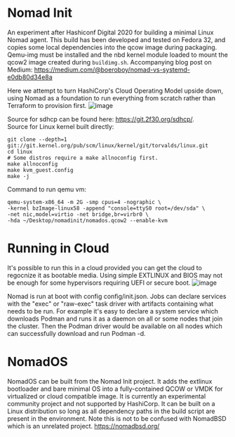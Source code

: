 # Nomad Init
An experiment after Hashiconf Digital 2020 for building a minimal Linux Nomad agent. This build has been developed and tested on Fedora 32, and copies some local dependencies into the qcow image during packaging.  Qemu-img must be installed and the nbd kernel module loaded to mount the qcow2 image created during `buildimg.sh`.  Accompanying blog post on Medium: https://medium.com/@boeroboy/nomad-vs-systemd-e0db80d34e8a

Here we attempt to turn HashiCorp's Cloud Operating Model upside down, using Nomad as a foundation to run everything from scratch rather than Terraform to provision first.
![image](https://user-images.githubusercontent.com/7536012/159683583-618a326d-80ab-4d37-8f9a-d54d6fb18635.png)

Source for sdhcp can be found here: https://git.2f30.org/sdhcp/.  
Source for Linux kernel built directly:
```
git clone --depth=1 git://git.kernel.org/pub/scm/linux/kernel/git/torvalds/linux.git
cd linux
# Some distros require a make allnoconfig first.
make allnoconfig
make kvm_guest.config
make -j
```

Command to run qemu vm:
```
qemu-system-x86_64 -m 2G -smp cpus=4 -nographic \
-kernel bzImage-linux58 -append "console=ttyS0 root=/dev/sda" \
-net nic,model=virtio -net bridge,br=virbr0 \
-hda ~/Desktop/nomadinit/nomados.qcow2 --enable-kvm
```
# Running in Cloud
It's possible to run this in a cloud provided you can get the cloud to regocnize it as bootable media. Using simple EXTLINUX and BIOS may not be enough for some hypervisors requiring UEFI or secure boot.
![image](https://miro.medium.com/max/720/1*Dz6x39NuHnH1leRb6Hp5Og.jpeg)

Nomad is run at boot with config config/init.json.
Jobs can declare services with the "exec" or "raw-exec" task driver with artifacts containing what needs to be run. For example it's easy to declare a system service which downloads Podman and runs it as a daemon on all or some nodes that join the cluster.  Then the Podman driver would be available on all nodes which can successfully download and run Podman -d.

# NomadOS
NomadOS can be built from the Nomad Init project.  It adds the extlinux bootloader and bare minimal OS into a fully-contained QCOW or VMDK for virtualized or cloud compatible image.  It is currently an experimental community project and not supported by HashiCorp.  It can be built on a Linux distribution so long as all dependency paths in the build script are present in the environment.  Note this is not to be confused with NomadBSD which is an unrelated project.  https://nomadbsd.org/
